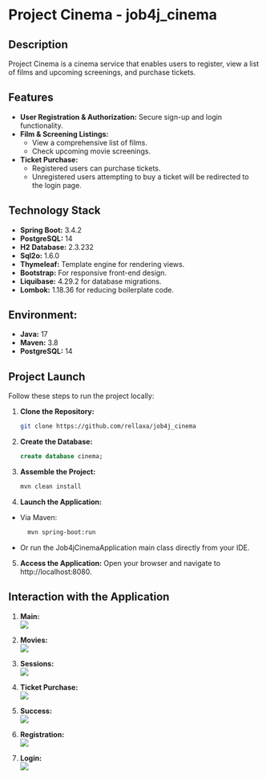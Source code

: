 # Project Cinema - job4j_cinema

## Description

Project Cinema is a cinema service that enables users to register, view a list of films and upcoming screenings, and
purchase tickets.

## Features

- **User Registration & Authorization:** Secure sign-up and login functionality.
- **Film & Screening Listings:**
    - View a comprehensive list of films.
    - Check upcoming movie screenings.
- **Ticket Purchase:**
    - Registered users can purchase tickets.
    - Unregistered users attempting to buy a ticket will be redirected to the login page.

## Technology Stack

- **Spring Boot:** 3.4.2
- **PostgreSQL:** 14
- **H2 Database:** 2.3.232
- **Sql2o:** 1.6.0
- **Thymeleaf:** Template engine for rendering views.
- **Bootstrap:** For responsive front-end design.
- **Liquibase:** 4.29.2 for database migrations.
- **Lombok:** 1.18.36 for reducing boilerplate code.

## Environment:

- **Java:** 17
- **Maven:** 3.8
- **PostgreSQL:** 14

## Project Launch

Follow these steps to run the project locally:

1. **Clone the Repository:**
   ```bash
   git clone https://github.com/rellaxa/job4j_cinema

2. **Create the Database:**
   ```sql
   create database cinema;

3. **Assemble the Project:**
    ```bash
   mvn clean install

4. **Launch the Application:**

- Via Maven:
  ```bash
    mvn spring-boot:run
- Or run the Job4jCinemaApplication main class directly from your IDE.

5. **Access the Application:** Open your browser and navigate to http://localhost:8080.

## Interaction with the Application

1. **Main:**  
   ![](files/screenshots/main.png)

2. **Movies:**  
   ![](files/screenshots/movies.png)

3. **Sessions:**  
   ![](files/screenshots/sessions.png)

4. **Ticket Purchase:**  
   ![](files/screenshots/purchase.png)

5. **Success:**  
   ![](files/screenshots/success.png)

6. **Registration:**  
   ![](files/screenshots/registration.png)

7. **Login:**  
   ![](files/screenshots/login.png)

